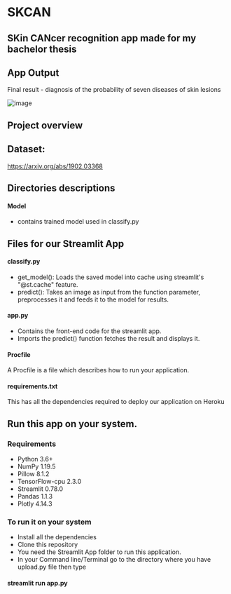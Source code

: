 # SKCAN
## SKin CANcer recognition app made for my bachelor thesis

## App Output
Final result - diagnosis of the probability of seven diseases of skin lesions

![image](https://user-images.githubusercontent.com/60604602/122686800-74c1c680-d213-11eb-8682-6235ac99b821.png)


## Project overview


## Dataset:
https://arxiv.org/abs/1902.03368

## Directories descriptions
#### Model
- contains trained model used in classify.py

## Files for our Streamlit App

#### classify.py
- get_model(): Loads the saved model into cache using streamlit's "@st.cache" feature.
- predict(): Takes an image as input from the function parameter, preprocesses it and feeds it to the model for results.

#### app.py
- Contains the front-end code for the streamlit app.
- Imports the predict() function fetches the result and displays it.

#### Procfile
A Procfile is a file which describes how to run your application.

#### requirements.txt
This has all the dependencies required to deploy our application on Heroku

## Run this app on your system.
### Requirements
- Python 3.6+
- NumPy 1.19.5
- Pillow 8.1.2
- TensorFlow-cpu 2.3.0
- Streamlit 0.78.0
- Pandas 1.1.3
- Plotly 4.14.3

### To run it on your system
- Install all the dependencies
- Clone this repository
- You need the Streamlit App folder to run this application.
- In your Command line/Terminal go to the directory where you have upload.py file then type 
#### streamlit run app.py


